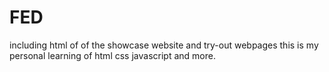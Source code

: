 # FED
including html of of the showcase website and try-out webpages
this is my personal learning of html css javascript and more.
